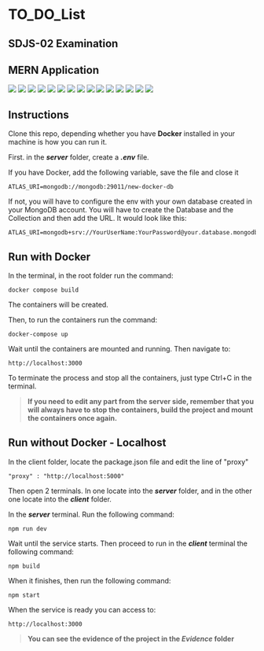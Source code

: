 # **TO_DO_List**
## **SDJS-02 Examination**
## MERN Application

![](https://img.shields.io/badge/MongoDB-4EA94B?style=for-the-badge&logo=mongodb&logoColor=white) ![](https://img.shields.io/badge/Express.js-404D59?style=for-the-badge) ![](https://img.shields.io/badge/React-20232A?style=for-the-badge&logo=react&logoColor=61DAFB) ![](https://img.shields.io/badge/Node.js-43853D?style=for-the-badge&logo=node.js&logoColor=white) ![](https://img.shields.io/badge/JavaScript-323330?style=for-the-badge&logo=javascript&logoColor=F7DF1E) ![](https://img.shields.io/badge/dev.to-0A0A0A?style=for-the-badge&logo=devdotto&logoColor=white) ![](https://img.shields.io/badge/Jest-323330?style=for-the-badge&logo=Jest&logoColor=white) ![](https://img.shields.io/badge/CSS-239120?&style=for-the-badge&logo=css3&logoColor=white) ![](https://img.shields.io/badge/Mongoose-4EA94B?style=for-the-badge&logo=mongodb&logoColor=white) ![](https://img.shields.io/badge/GIT-E44C30?style=for-the-badge&logo=git&logoColor=white) ![](https://img.shields.io/badge/freecodecamp-27273D?style=for-the-badge&logo=freecodecamp&logoColor=white) ![](https://img.shields.io/badge/Udemy-EC5252?style=for-the-badge&logo=Udemy&logoColor=white) ![](https://img.shields.io/badge/Visual_Studio_Code-0078D4?style=for-the-badge&logo=visual%20studio%20code&logoColor=white
) ![](https://img.shields.io/badge/Docker-2CA5E0?style=for-the-badge&logo=docker&logoColor=white) ![](https://img.shields.io/badge/Material%20UI-007FFF?style=for-the-badge&logo=mui&logoColor=white) 


## **Instructions**

Clone this repo, depending whether you have **Docker** installed in your machine is how you can run it.

First. in the **_server_** folder, create a **_.env_** file.

If you have Docker, add the following variable, save the file and close it
```
ATLAS_URI=mongodb://mongodb:29011/new-docker-db
```

If not, you will have to configure the env with your own database created in your MongoDB account. You will have to create the Database and the Collection and then add the URL. It would look like this:
```
ATLAS_URI=mongodb+srv://YourUserName:YourPassword@your.database.mongodb.net/
```


## Run with Docker
In the terminal, in the root folder run the command:
```
docker compose build
```

The containers will be created.

Then, to run the containers run the command:
```
docker-compose up
```

Wait until the containers are mounted and running. Then navigate to:
```
http://localhost:3000
```

To terminate the process and stop all the containers, just type Ctrl+C in the terminal.

>**If you need to edit any part from the server side, remember that you will always have to stop the containers, build the project and mount the containers once again.**

## Run without Docker - Localhost

In the client folder, locate the package.json file and edit the line of "proxy"

```
"proxy" : "http://localhost:5000"
```

Then open 2 terminals. In one locate into the **_server_** folder, and in the other one locate into the **_client_** folder. 

In the **_server_** terminal. Run the following command:
```
npm run dev
```

Wait until the service starts. Then proceed to run in the **_client_** terminal the following command:
```
npm build
```

When it finishes, then run the following command:
```
npm start
```
When the service is ready you can access to:
```
http://localhost:3000
```

>**You can see the evidence of the project in the _Evidence_ folder**
